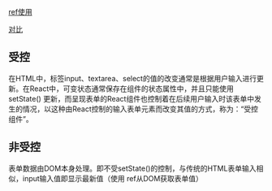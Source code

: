 [ref使用](https://blog.csdn.net/zhang_xin_new/article/details/91458022)


[对比](https://blog.csdn.net/qq_41846861/article/details/86598797)

## 受控
在HTML中，标签input、textarea、select的值的改变通常是根据用户输入进行更新。在React中，可变状态通常保存在组件的状态属性中，并且只能使用 setState() 更新，而呈现表单的React组件也控制着在后续用户输入时该表单中发生的情况，以这种由React控制的输入表单元素而改变其值的方式，称为：“受控组件”。


## 非受控

表单数据由DOM本身处理。即不受setState()的控制，与传统的HTML表单输入相似，input输入值即显示最新值（使用 ref从DOM获取表单值）
